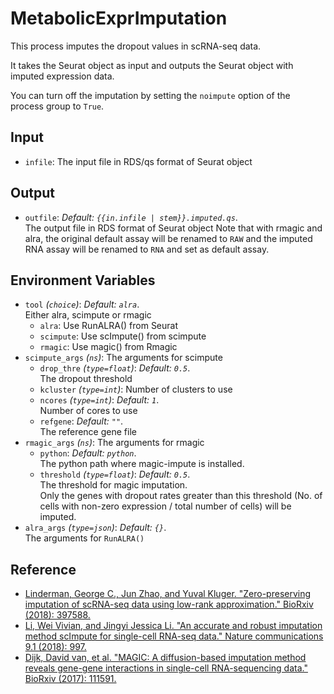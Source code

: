 # MetabolicExprImputation

This process imputes the dropout values in scRNA-seq data.

It takes the Seurat object as input and outputs the Seurat object with
imputed expression data.<br />

You can turn off the imputation by setting the `noimpute` option
of the process group to `True`.<br />

## Input

- `infile`:
    The input file in RDS/qs format of Seurat object

## Output

- `outfile`: *Default: `{{in.infile | stem}}.imputed.qs`*. <br />
    The output file in RDS format of Seurat object
    Note that with rmagic and alra, the original default assay will be
    renamed to `RAW` and the imputed RNA assay will be
    renamed to `RNA` and set as default assay.<br />

## Environment Variables

- `tool` *(`choice`)*: *Default: `alra`*. <br />
    Either alra, scimpute or rmagic
    - `alra`:
        Use RunALRA() from Seurat
    - `scimpute`:
        Use scImpute() from scimpute
    - `rmagic`:
        Use magic() from Rmagic
- `scimpute_args` *(`ns`)*:
    The arguments for scimpute
    - `drop_thre` *(`type=float`)*: *Default: `0.5`*. <br />
        The dropout threshold
    - `kcluster` *(`type=int`)*:
        Number of clusters to use
    - `ncores` *(`type=int`)*: *Default: `1`*. <br />
        Number of cores to use
    - `refgene`: *Default: `""`*. <br />
        The reference gene file
- `rmagic_args` *(`ns`)*:
    The arguments for rmagic
    - `python`: *Default: `python`*. <br />
        The python path where magic-impute is installed.<br />
    - `threshold` *(`type=float`)*: *Default: `0.5`*. <br />
        The threshold for magic imputation.<br />
        Only the genes with dropout rates greater than this threshold (No. of
        cells with non-zero expression / total number of cells) will be imputed.<br />
- `alra_args` *(`type=json`)*: *Default: `{}`*. <br />
    The arguments for `RunALRA()`

## Reference

- [Linderman, George C., Jun Zhao, and Yuval Kluger. "Zero-preserving imputation of scRNA-seq data using low-rank approximation." BioRxiv (2018): 397588.](https://www.nature.com/articles/s41467-021-27729-z)
- [Li, Wei Vivian, and Jingyi Jessica Li. "An accurate and robust imputation method scImpute for single-cell RNA-seq data." Nature communications 9.1 (2018): 997.](https://www.nature.com/articles/s41467-018-03405-7)
- [Dijk, David van, et al. "MAGIC: A diffusion-based imputation method reveals gene-gene interactions in single-cell RNA-sequencing data." BioRxiv (2017): 111591.](https://www.cell.com/cell/abstract/S0092-8674(18)30724-4)

